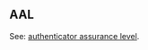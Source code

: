 ## AAL

<p class="c8"><span>See: </span><span class="c2"><a class="c3" href="#h.a7560ebfrt4m">authenticator assurance level</a></span><span class="c0">.</span></p>


